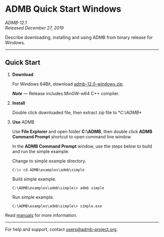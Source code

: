 # ADMB Quick Start Windows

*ADMB-12.1*  
*Released December 27, 2019*  

Describe downloading, installing and using ADMB from binary release for Windows.

---

Quick Start
-----------

1. **Download**

   For Windows 64Bit, download [admb-12.0-windows.zip](https://github.com/admb-project/admb/releases/download/admb-12.0/admb-12.0-windows.zip).

   _**Note**_ &mdash; Release includes MinGW-w64 C++ compiler.

2. **Install**

   Double click downloaded file, then extract zip file to **C:\ADMB\**

3. **Use** ADMB

   Use **File Explorer** and open folder **C:\ADMB**, then double click **ADMB Command Prompt** shortcut to open command line window.

   In the **ADMB Command Prompt** window, use the steps below to build and run the simple example.
 
   Change to simple example directory.       

   ```
   C:\> cd ADMB\examples\admb\simple
   ```

   Build simple example.

   ```
   C:\ADMB\examples\admb\simple\> admb simple
   ```

   Run simple example.

   ```
   C:\ADMB\examples\admb\simple\> simple.exe
   ```

Read [manuals](http://www.admb-project.org/docs/manuals/) for more information.

---
For help and support, contact <users@admb-project.org>.
